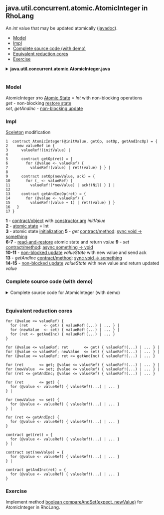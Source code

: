 ## java.util.concurrent.atomic.AtomicInteger in RhoLang

An *int* value that may be updated atomically ([javadoc](https://docs.oracle.com/javase/9/docs/api/java/util/concurrent/atomic/AtomicInteger.html)).

- [Model](#model)
- [Impl](#impl)
- [Complete source code (with demo)](#complete-source-code-with-demo)  
- [Equivalent reduction cores](#equivalent-reduction-cores)  
- [Exercise](#exercise)

<details><summary><b>java.util.concurrent.atomic.AtomicInteger.java</b></summary><p>

```java
public class AtomicInteger {
  // Creates a new AtomicInteger with the given initial value.
  public AtomicInteger(int initialValue) {...}
  
  // Returns the current value
  public int get() {...}
  
  // Sets the value to newValue
  public void set(int newValue) {...}
  
  // Atomically sets the value to newValue if the current value, referred to as the witness value, == expectedValue
  public int compareAndExchange(int expectedValue, int newValue) {...}
  
  // Atomically sets the value to newValue if the current value == expectedValue
  public boolean compareAndSet(int expectedValue, int newValue) {...}
  
  public int decrementAndGet() {...}
  public int incrementAndGet() {...}
  public int getAndDecrement() {...}
  public int getAndIncrement() {...}
  public int getAndAdd(int delta) {...}
  public int addAndGet(int delta) {...}
  public int getAndSet(int newValue) {...}
}
```
</p></details><br/>

### Model
AtomicInteger это [Atomic State](atomic-state.md) = *Int* with non-blocking operations      
*get* - non-blocking [restore state](atomic-state.md#restore-state)      
*set*, *getAndInc* - [non-blocking update](atomic-state.md#non-blocked-update)     

### Impl
[Sceleton](oop.md#contract--object) modification   
```
1  contract AtomicInteger(@initValue, getOp, setOp, getAndIncOp) = {
2    new valueRef in {
3      valueRef!(initValue) |
4      
5      contract getOp(ret) = { 
6        for (@value <- valueRef) { 
7          valueRef!(value) | ret!(value) } } |
8      
9      contract setOp(newValue, ack) = { 
10       for (_ <- valueRef) { 
11         valueRef!(*newValue) | ack!(Nil) } } |
12     
13     contract getAndIncOp(ret) = { 
14       for (@value <- valueRef) { 
15         valueRef!(value + 1) | ret!(value) } } 
16   } 
17 }
```
**1** - [contract/object](oop.md#contract--object) with [constructor arg](oop.md#initialization) *initValue*        
**2** - [atomic state](atomic-state.md) = Int   
**3** - atomic state [initialization](atomic-state.md#initialization)
**5** - *get* [contract/method](oop.md#contract--method): [sync void -> something](oop.md#sync-void---something)         
**6-7** - [read-and-restore](atomic-state.md#restore-state) atomic state and  return *value*
**9** - *set* [contract/method](oop.md#contract--method): [async something -> void](oop.md#sync-something---void)             
**10-11** - [non-blocked update](atomic-state.md#non-blocked-update) *valueState* with new value and send ack   
**13** - *getAndInc* [contract/method](oop.md#contract--method): [sync void -> something](oop.md#sync-void---something)                   
**14-15** - [non-blocked update](atomic-state.md#non-blocked-update) *valueState* with new value and return updated *value*       

### Complete source code (with demo)

<details><summary>Complete source code for AtomicInteger (with demo)</summary><p>
  
```
new AtomicInteger in {

  contract AtomicInteger(@initValue, getOp, setOp, getAndIncOp) = {
    new valueRef in {
      valueRef!(initValue) |
      
      contract getOp(ret) = { 
        for (@value <- valueRef) { 
          valueRef!(value) | ret!(value) } } |
      
      contract setOp(newValue, ack) = { 
        for (_ <- valueRef) { 
          valueRef!(*newValue) | ack!(Nil) } } |
      
      contract getAndIncOp(ret) = { 
        for (@value <- valueRef) { 
          valueRef!(value + 1) | ret!(value) } } 
    } 
  } |

  new get, set, getAndInc in {
    AtomicInteger!(0, *get, *set, *getAndInc) |
        
    new ack, ret in {
      set!(42, *ack) | for (_ <- ack) {
        getAndInc!(*ret) | for (_ <- ret) {
          get!(*ret) | for (@value <- ret) {
            stdout!(value) } } } }
  }
}
```
```
>> 43
```
</p></details><br/>

### Equivalent reduction cores
```
for (@value <= valueRef) {            
  for (ret       <- get) { valueRef!(...) | ... } |     
  for (newValue  <- set) { valueRef!(...) | ... } |      
  for (ret <- getAndInc) { valueRef!(...) | ... }
}
```
```           
for (@value <= valueRef; ret       <= get) { valueRef!(...) | ... } |     
for (@value <= valueRef; newValue  <= set) { valueRef!(...) | ... } |      
for (@value <= valueRef; ret <= getAndInc) { valueRef!(...) | ... }
```
```
for (ret       <= get; @value <= valueRef) { valueRef!(...) | ... } |     
for (newValue  <= set; @value <= valueRef) { valueRef!(...) | ... } |      
for (ret <= getAndInc; @value <= valueRef) { valueRef!(...) | ... }
```
```
for (ret       <= get) {            
  for (@value <- valueRef) { valueRef!(...) | ... }
} |     
  
for (newValue  <= set) {              
  for (@value <- valueRef) { valueRef!(...) | ... }
} |      
  
for (ret <= getAndInc) {              
  for (@value <- valueRef) { valueRef!(...) | ... }
}
```

```
contract get(ret) = {            
  for (@value <- valueRef) { valueRef!(...) | ... }
} |     
  
contract set(newValue) = {              
  for (@value <- valueRef) { valueRef!(...) | ... }
} |      
  
contract getAndInc(ret) = {              
  for (@value <- valueRef) { valueRef!(...) | ... }
}
```

### Exercise
Implement method [boolean compareAndSet(expect, newValue)](https://docs.oracle.com/javase/9/docs/api/java/util/concurrent/atomic/AtomicInteger.html#compareAndSet-int-int-) for AtomicInteger in RhoLang.

